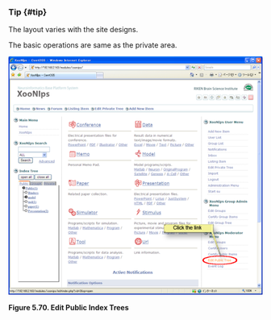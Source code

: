 ### Tip {#tip}

The layout varies with the site designs.

The basic operations are same as the private area.

![Edit Public Index Trees](../../assets/xoonips-operate62.png)

**Figure 5.70. Edit Public Index Trees**